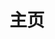 ---
home: true
icon: home
title: 主页
heroImage: logo.png
heroText: ThirtyLi-Wiki
tagline: Thirty_Li的个人Wiki✨
actions:
  - text: 开始✨
    icon: lightbulb
    link: /zh/project/
    type: primary

  - text: 博客
    icon: blog
    link: ./blog/
    
features:
  - title: 学习笔记
    icon: lightbulb
    details: Thirty_Li的学习笔记
    link: /zh/learning/
    
  - title: 项目
    icon: laptop-code
    details: Thirty_Li的项目实战
    link: /zh/project/

  - title: 题解
    icon: book-open
    details: Thirty_Li的题目➕题解
    link: ./zh/problem/


  - title: 文档
    icon: file
    details: Thirty_Li的个人文档
    link: /zh/note/

copyright: false
footer: MIT Licensed | Copyright © 2024-present Thirty_Li
---
